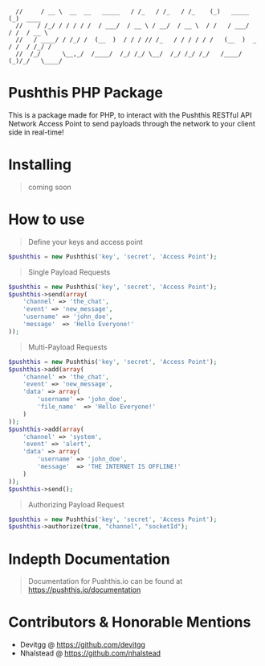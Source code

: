
```//      ____                     __     __     __      _                _        
  //     / __ \  __  __   _____   / /_   / /_   / /_    (_)   _____      (_)  ____ 
  //    / /_/ / / / / /  / ___/  / __ \ / __/  / __ \  / /   / ___/     / /  / __ \
  //   / ____/ / /_/ /  (__  )  / / / // /_   / / / / / /   (__  )  _  / /  / /_/ /
  //  /_/      \__,_/  /____/  /_/ /_/ \__/  /_/ /_/ /_/   /____/  (_)/_/   \____/ 
```

# Pushthis PHP Package
This is a package made for PHP, to interact with the Pushthis RESTful API Network Access Point to send payloads through the network to your client side in real-time! 

# Installing
> coming soon

# How to use
> Define your keys and access point
```php
$pushthis = new Pushthis('key', 'secret', 'Access Point');
```

> Single Payload Requests
```php
$pushthis = new Pushthis('key', 'secret', 'Access Point');
$pushthis->send(array(
	'channel' => 'the_chat',
	'event' => 'new_message',
	'username' => 'john_doe',
	'message'  => 'Hello Everyone!'
));
```

> Multi-Payload Requests
```php
$pushthis = new Pushthis('key', 'secret', 'Access Point');
$pushthis->add(array(
	'channel' => 'the_chat',
	'event' => 'new_message',
	'data' => array(
		'username' => 'john_doe',
		'file_name'  => 'Hello Everyone!'
	)
));
$pushthis->add(array(
	'channel' => 'system',
	'event' => 'alert',
	'data' => array(
		'username' => 'john_doe',
		'message'  => 'THE INTERNET IS OFFLINE!'
	)
));
$pushthis->send();
```

> Authorizing Payload Request
```php
$pushthis = new Pushthis('key', 'secret', 'Access Point');
$pushthis->authorize(true, "channel", "socketId");
```

# Indepth Documentation
> Documentation for Pushthis.io can be found at https://pushthis.io/documentation

# Contributors & Honorable Mentions
- Devitgg @ https://github.com/devitgg
- Nhalstead @ https://github.com/nhalstead
